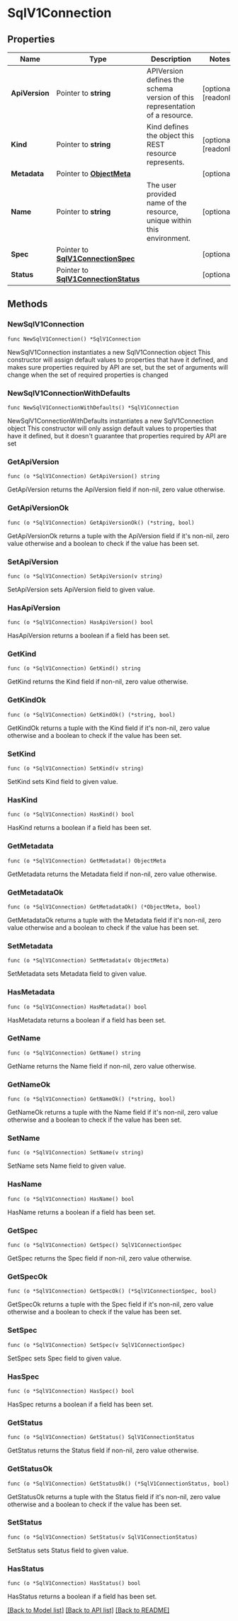 # SqlV1Connection

## Properties

Name | Type | Description | Notes
------------ | ------------- | ------------- | -------------
**ApiVersion** | Pointer to **string** | APIVersion defines the schema version of this representation of a resource. | [optional] [readonly] 
**Kind** | Pointer to **string** | Kind defines the object this REST resource represents. | [optional] [readonly] 
**Metadata** | Pointer to [**ObjectMeta**](ObjectMeta.md) |  | [optional] 
**Name** | Pointer to **string** | The user provided name of the resource, unique within this environment. | [optional] 
**Spec** | Pointer to [**SqlV1ConnectionSpec**](SqlV1ConnectionSpec.md) |  | [optional] 
**Status** | Pointer to [**SqlV1ConnectionStatus**](SqlV1ConnectionStatus.md) |  | [optional] 

## Methods

### NewSqlV1Connection

`func NewSqlV1Connection() *SqlV1Connection`

NewSqlV1Connection instantiates a new SqlV1Connection object
This constructor will assign default values to properties that have it defined,
and makes sure properties required by API are set, but the set of arguments
will change when the set of required properties is changed

### NewSqlV1ConnectionWithDefaults

`func NewSqlV1ConnectionWithDefaults() *SqlV1Connection`

NewSqlV1ConnectionWithDefaults instantiates a new SqlV1Connection object
This constructor will only assign default values to properties that have it defined,
but it doesn't guarantee that properties required by API are set

### GetApiVersion

`func (o *SqlV1Connection) GetApiVersion() string`

GetApiVersion returns the ApiVersion field if non-nil, zero value otherwise.

### GetApiVersionOk

`func (o *SqlV1Connection) GetApiVersionOk() (*string, bool)`

GetApiVersionOk returns a tuple with the ApiVersion field if it's non-nil, zero value otherwise
and a boolean to check if the value has been set.

### SetApiVersion

`func (o *SqlV1Connection) SetApiVersion(v string)`

SetApiVersion sets ApiVersion field to given value.

### HasApiVersion

`func (o *SqlV1Connection) HasApiVersion() bool`

HasApiVersion returns a boolean if a field has been set.

### GetKind

`func (o *SqlV1Connection) GetKind() string`

GetKind returns the Kind field if non-nil, zero value otherwise.

### GetKindOk

`func (o *SqlV1Connection) GetKindOk() (*string, bool)`

GetKindOk returns a tuple with the Kind field if it's non-nil, zero value otherwise
and a boolean to check if the value has been set.

### SetKind

`func (o *SqlV1Connection) SetKind(v string)`

SetKind sets Kind field to given value.

### HasKind

`func (o *SqlV1Connection) HasKind() bool`

HasKind returns a boolean if a field has been set.

### GetMetadata

`func (o *SqlV1Connection) GetMetadata() ObjectMeta`

GetMetadata returns the Metadata field if non-nil, zero value otherwise.

### GetMetadataOk

`func (o *SqlV1Connection) GetMetadataOk() (*ObjectMeta, bool)`

GetMetadataOk returns a tuple with the Metadata field if it's non-nil, zero value otherwise
and a boolean to check if the value has been set.

### SetMetadata

`func (o *SqlV1Connection) SetMetadata(v ObjectMeta)`

SetMetadata sets Metadata field to given value.

### HasMetadata

`func (o *SqlV1Connection) HasMetadata() bool`

HasMetadata returns a boolean if a field has been set.

### GetName

`func (o *SqlV1Connection) GetName() string`

GetName returns the Name field if non-nil, zero value otherwise.

### GetNameOk

`func (o *SqlV1Connection) GetNameOk() (*string, bool)`

GetNameOk returns a tuple with the Name field if it's non-nil, zero value otherwise
and a boolean to check if the value has been set.

### SetName

`func (o *SqlV1Connection) SetName(v string)`

SetName sets Name field to given value.

### HasName

`func (o *SqlV1Connection) HasName() bool`

HasName returns a boolean if a field has been set.

### GetSpec

`func (o *SqlV1Connection) GetSpec() SqlV1ConnectionSpec`

GetSpec returns the Spec field if non-nil, zero value otherwise.

### GetSpecOk

`func (o *SqlV1Connection) GetSpecOk() (*SqlV1ConnectionSpec, bool)`

GetSpecOk returns a tuple with the Spec field if it's non-nil, zero value otherwise
and a boolean to check if the value has been set.

### SetSpec

`func (o *SqlV1Connection) SetSpec(v SqlV1ConnectionSpec)`

SetSpec sets Spec field to given value.

### HasSpec

`func (o *SqlV1Connection) HasSpec() bool`

HasSpec returns a boolean if a field has been set.

### GetStatus

`func (o *SqlV1Connection) GetStatus() SqlV1ConnectionStatus`

GetStatus returns the Status field if non-nil, zero value otherwise.

### GetStatusOk

`func (o *SqlV1Connection) GetStatusOk() (*SqlV1ConnectionStatus, bool)`

GetStatusOk returns a tuple with the Status field if it's non-nil, zero value otherwise
and a boolean to check if the value has been set.

### SetStatus

`func (o *SqlV1Connection) SetStatus(v SqlV1ConnectionStatus)`

SetStatus sets Status field to given value.

### HasStatus

`func (o *SqlV1Connection) HasStatus() bool`

HasStatus returns a boolean if a field has been set.


[[Back to Model list]](../README.md#documentation-for-models) [[Back to API list]](../README.md#documentation-for-api-endpoints) [[Back to README]](../README.md)


